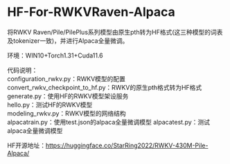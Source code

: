 # HF-For-RWKVRaven-Alpaca
将RWKV Raven/Pile/PilePlus系列模型由原生pth转为HF格式(这三种模型的词表及tokenizer一致)，并进行Alpaca全量微调。<br>


环境：WIN10+Torch1.31+Cuda11.6 <br>

代码说明：<br>
configuration_rwkv.py：RWKV模型的配置<br>
convert_rwkv_checkpoint_to_hf.py：RWKV的原生pth格式转为HF格式<br>
generate.py：使用HF的RWKV模型架设服务<br>
hello.py：测试HF的RWKV模型<br>
modeling_rwkv.py：RWKV模型的网络结构<br>
alpacatrain.py：使用test.json的alpaca全量微调模型
alpacatest.py：测试alpaca全量微调模型

HF开源地址：https://huggingface.co/StarRing2022/RWKV-430M-Pile-Alpaca/
